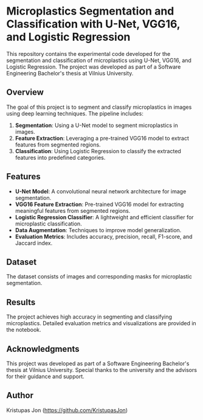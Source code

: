 # Microplastics Segmentation and Classification with U-Net, VGG16, and Logistic Regression

This repository contains the experimental code developed for the segmentation and classification of microplastics using U-Net, VGG16, and Logistic Regression. The project was developed as part of a Software Engineering Bachelor's thesis at Vilnius University.

## Overview

The goal of this project is to segment and classify microplastics in images using deep learning techniques. The pipeline includes:

1. **Segmentation**: Using a U-Net model to segment microplastics in images.
2. **Feature Extraction**: Leveraging a pre-trained VGG16 model to extract features from segmented regions.
3. **Classification**: Using Logistic Regression to classify the extracted features into predefined categories.

## Features

- **U-Net Model**: A convolutional neural network architecture for image segmentation.
- **VGG16 Feature Extraction**: Pre-trained VGG16 model for extracting meaningful features from segmented regions.
- **Logistic Regression Classifier**: A lightweight and efficient classifier for microplastic classification.
- **Data Augmentation**: Techniques to improve model generalization.
- **Evaluation Metrics**: Includes accuracy, precision, recall, F1-score, and Jaccard index.

## Dataset

The dataset consists of images and corresponding masks for microplastic segmentation.

## Results

The project achieves high accuracy in segmenting and classifying microplastics. Detailed evaluation metrics and visualizations are provided in the notebook.

## Acknowledgments

This project was developed as part of a Software Engineering Bachelor's thesis at Vilnius University. Special thanks to the university and the advisors for their guidance and support.

## Author

Kristupas Jon (https://github.com/KristupasJon)
